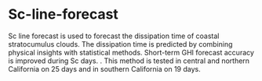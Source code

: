# Sc-line-forecast
Sc line forecast is used to forecast the dissipation time of coastal stratocumulus clouds. The dissipation time is predicted by combining physical insights with statistical methods. Short-term GHI forecast accuracy is improved during Sc days. . This method is tested in central and northern California on 25 days and in southern California on 19 days. 

